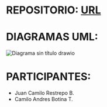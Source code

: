# REPOSITORIO: [URL](https://github.com/camilorestrepodev/Pre-workshop)

# DIAGRAMAS UML:
![Diagrama sin título drawio](https://user-images.githubusercontent.com/119947851/217027610-94e42ea7-2d9a-4c11-aa1a-64965e13a31f.png)

# PARTICIPANTES:
- Juan Camilo Restrepo B.
- Camilo Andres Botina T.
